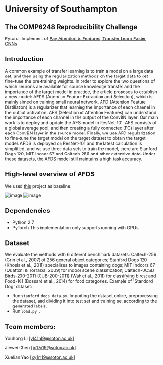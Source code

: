 # University of Southampton
## The COMP6248 Reproducibility Challenge
Pytorch implement of [Pay Attention to Features, Transfer Learn Faster CNNs](https://openreview.net/pdf?id=ryxyCeHtPB)
## Introduction
A common example of transfer learning is to train a model on a large data set, and then using the regularization methods on the target data to set fine-tune the pre-training weights. In order to explore the two questions of which neurons are available for source knowledge transfer and the importance of the target model in practice, the article proposes to establish a new model: AFDS (Attention Feature Extraction and Selection), which is mainly aimed on training small neural network. AFD (Attention Feature Distillation) is a regularizer that learning the importance of each channel in the output activation. AFS (Selection of Attention Features) can understand the importance of each channel in the output of the ConvBN layer. Our main work is to deploy and update the AFS model in ResNet-101. AFS consists of a global average pool, and then creating a fully connected (FC) layer after each ConvBN layer in the source model.  Finally, we use AFD regularization to fine-tune the target model on the target dataset to obtain the target model. AFDS is deployed on ResNet-101 and the latest calculation is simplified, and we use three data sets to train the model, there are Stanford Dogs 120, MIT Indoor 67 and Caltech-256 and other extensive data. Under these datasets, the AFDS model still maintains a high task accuracy.
## High-level overview of AFDS
We used [this](https://github.com/uhomelee/DeepLearningCourseWork) project as baseline.

![image](https://github.com/uhomelee/DeepLearningCourseWork/blob/master/pic/1.png)
![image](https://github.com/uhomelee/DeepLearningCourseWork/blob/master/pic/2.png)
## Dependencies
- Python 2.7
- PyTorch 
This implementation only supports running with GPUs.
## Dataset
We evaluate the methods with 6 diferent benchmark datasets: Caltech-256 (Grin et al., 2007) of 256 general object categories; Stanford Dogs 120 (Khosla et al., 2011) specializes to images containing dogs; MIT Indoors 67 (Quattoni & Torralba, 2009) for indoor scene classiﬁcation; Caltech-UCSD Birds-200-2011 (CUB-200-2011) (Wah et al., 2011) for classifying birds; and Food-101 (Bossard et al., 2014) for food categories. Example of 'Standord Dog' dataset:
- Run `stanford_dogs_data.py`. Importing the dataset online, preprocessing the dataset, and dividing it into test set and training set according to the generated labels.
- Run `load.py `. 



## Team members:
Youhong Li [yl41n19@soton.ac.uk]

Jiewei Chen [jc17n19@soton.ac.uk]

Xuelian Yao [xy1m19@soton.ac.uk]
